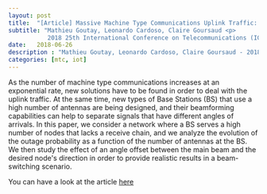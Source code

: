```yaml
---
layout: post
title:  "[Article] Massive Machine Type Communications Uplink Traffic: Impact of Beamforming at the Base Station."
subtitle: "Mathieu Goutay, Leonardo Cardoso, Claire Goursaud <p>
           2018 25th International Conference on Telecommunications (ICT), St. Malo, 2018"
date:   2018-06-26
description : "Mathieu Goutay, Leonardo Cardoso, Claire Goursaud - 2018 25th International Conference on Telecommunications (ICT), St. Malo, 2018"
categories: [mtc, iot]
---
```


As the number of machine type communications increases at an exponential rate, new solutions have to be found in order to deal with the uplink traffic. At the same time, new types of Base Stations (BS) that use a high number of antennas are being designed, and their beamforming capabilities can help to separate signals that have different angles of arrivals. In this paper, we consider a network where a BS serves a high number of nodes that lacks a receive chain, and we analyze the evolution of the outage probability as a function of the number of antennas at the BS. We then study the effect of an angle offset between the main beam and the desired node's direction in order to provide realistic results in a beam-switching scenario.

You can have a look at the article [here](https://hal.inria.fr/hal-01875596/document)
